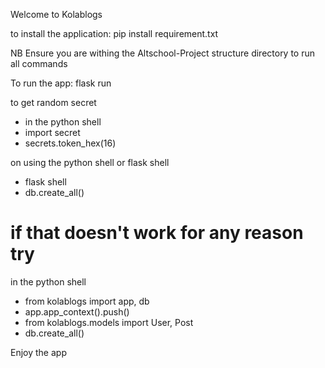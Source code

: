 Welcome to Kolablogs

to install the application: pip install requirement.txt

NB Ensure you are withing the Altschool-Project structure directory to run all commands

To run the app: flask run

to get random secret
- in the python shell
- import secret
- secrets.token_hex(16)

on using the python shell or flask shell

- flask shell
- db.create_all()

# if that doesn't work for any reason try 
in the python shell
- from kolablogs import app, db
- app.app_context().push()
- from kolablogs.models import User, Post
- db.create_all()

Enjoy the app
